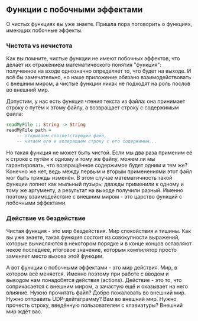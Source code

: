 Функции с побочными эффектами
-----------------------------

О чистых функциях вы уже знаете. Пришла пора поговорить о функциях, имеющих побочные эффекты.

### Чистота vs нечистота

Как вы помните, чистые функции не имеют побочных эффектов, что делает их отражением математического понятия "функция": полученное на входе однозначно определяет то, что будет на выходе. И всё бы замечательно, но наше приложение обязано взаимодействовать с внешним миром, а чистые функции никак не подходят на роль послов во внешний мир.

Допустим, у нас есть функция чтения текста из файла: она принимает строку с путём к этому файлу, а возвращает строку с содержимым файла:

```haskell
readMyFile :: String -> String
readMyFile path =
    -- открываем соответствующий файл,
    -- читаем его и возвращаем строку с его содержимым...
````

Но такая функция не может быть чистой. Если мы два раза применим её к строке с путём к одному и тому же файлу, можем ли мы гарантировать, что возвращённое содержимое будет одним и тем же? Конечно же нет, ведь между первым и вторым применениями этот файл мог быть трижды изменён. В этом случае математичность такой функции лопнет как мыльный пузырь: дважды применили к одному и тому же аргументу, а результат на выходе получили разный. Именно поэтому взаимодействие с внешним миром - это царство функций с побочными эффектами.

### Действие vs бездействие

Чистая функция - это мир бездействия. Мир спокойствия и тишины. Как вы уже знаете, такая функция состоит из совокупности выражений, которые вычисляются в некотором порядке и в конце концов оставляют некое последнее, итоговое значение, которым компилятор просто заменяет место вызова этой функции.

А вот функции с побочными эффектами - это мир действия. Мир, в котором всё меняется. Именно поэтому при работе с вводом и выводом нам понадобятся действия (actions). Действие - это то, что соприкасается с внешним миром, а зачастую ещё и оказывает на него влияние. Нужно прочитать файл? Добро пожаловать во внешний мир. Нужно отправить UDP-дейтаграмму? Вам во внешний мир. Нужно прочесть строку, введённую пользователем с клавиатуры? Внешний мир ждёт вас.
